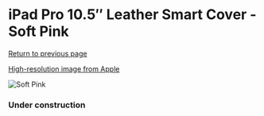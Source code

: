 # iPad Pro 10.5″ Leather Smart Cover - Soft Pink

[Return to previous page](/ipad_pro105)

[High-resolution image from Apple](https://store.storeimages.cdn-apple.com/8756/as-images.apple.com/is/MRFK2?wid=4500&hei=4500&fmt=png)

<div style="width: 384px"><img src="/everyphone/MRFK2.png" alt="Soft Pink"></div>

### Under construction
